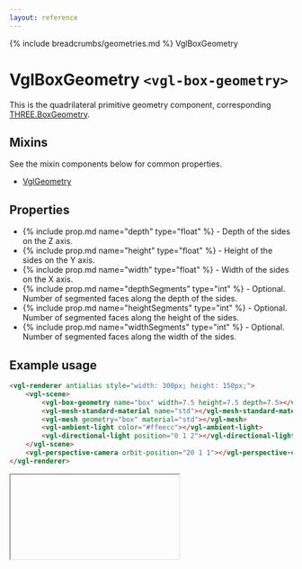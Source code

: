 ```yaml
---
layout: reference
---
```

{% include breadcrumbs/geometries.md %} VglBoxGeometry
# VglBoxGeometry `<vgl-box-geometry>`
This is the quadrilateral primitive geometry component, corresponding [THREE.BoxGeometry](https://threejs.org/docs/index.html#api/geometries/BoxGeometry).
## Mixins
See the mixin components below for common properties.
* [VglGeometry](vgl-geometry)

## Properties
* {% include prop.md name="depth" type="float" %} - Depth of the sides on the Z axis.
* {% include prop.md name="height" type="float" %} - Height of the sides on the Y axis.
* {% include prop.md name="width" type="float" %} - Width of the sides on the X axis.
* {% include prop.md name="depthSegments" type="int" %} - Optional. Number of segmented faces along the depth of the sides.
* {% include prop.md name="heightSegments" type="int" %} - Optional. Number of segmented faces along the height of the sides.
* {% include prop.md name="widthSegments" type="int" %} - Optional. Number of segmented faces along the width of the sides.

## Example usage
```html
<vgl-renderer antialias style="width: 300px; height: 150px;">
    <vgl-scene>
        <vgl-box-geometry name="box" width=7.5 height=7.5 depth=7.5></vgl-box-geometry>
        <vgl-mesh-standard-material name="std"></vgl-mesh-standard-material>
        <vgl-mesh geometry="box" material="std"></vgl-mesh>
        <vgl-ambient-light color="#ffeecc"></vgl-ambient-light>
        <vgl-directional-light position="0 1 2"></vgl-directional-light>
    </vgl-scene>
    <vgl-perspective-camera orbit-position="20 1 1"></vgl-perspective-camera>
</vgl-renderer>
```
<div class="vgl-example"><iframe class="vgl-example__content" srcdoc="
    <style>
        body {
            margin: 0;
            overflow: hidden;
        }
        .vgl-canvas {
            height: 100vh;
        }
    </style>
    <vgl-renderer antialias class='vgl-canvas'>
        <vgl-scene>
            <vgl-box-geometry name='box' width=7.5 height=7.5 depth=7.5></vgl-box-geometry>
            <vgl-mesh-standard-material name='std'></vgl-mesh-standard-material>
            <vgl-mesh geometry='box' material='std'></vgl-mesh>
            <vgl-ambient-light color='#ffeecc'></vgl-ambient-light>
            <vgl-directional-light position='0 1 2'></vgl-directional-light>
        </vgl-scene>
        <vgl-perspective-camera orbit-position='20 1 1'></vgl-perspective-camera>
    </vgl-renderer>
    <script src='../js/vue.min.js'></script>
    <script src='../js/three.min.js'></script>
    <script src='../js/vue-gl.js'></script>
    <script>
        Object.keys(VueGL).forEach(function(name) {
            Vue.component(name, VueGL[name]);
        });
        const vm = new Vue({
            el: '.vgl-canvas'
        });
    </script>
"></iframe></div>
<script src="https://unpkg.com/srcdoc-polyfill@1.0.0/srcdoc-polyfill.min.js"></script>
